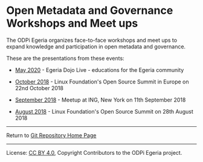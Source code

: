 <!-- SPDX-License-Identifier: CC-BY-4.0 -->
<!-- Copyright Contributors to the ODPi Egeria project. -->

# Open Metadata and Governance Workshops and Meet ups

The ODPi Egeria organizes face-to-face workshops and meet ups to expand
knowledge and participation in open metadata and governance.

These are the presentations from these events:

* [May 2020](may-2020) - Egeria Dojo Live - educations for the Egeria community


* [October 2018](october-2018) - Linux Foundation's Open Source Summit in Europe on 22nd October 2018
* [September 2018](september-2018) - Meetup at ING, New York on 11th September 2018
* [August 2018](august-2018) - Linux Foundation's Open Source Summit on 28th August 2018

----
Return to [Git Repository Home Page](..)

----
License: [CC BY 4.0](https://creativecommons.org/licenses/by/4.0/),
Copyright Contributors to the ODPi Egeria project.
